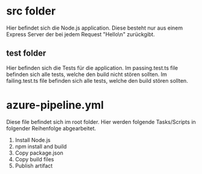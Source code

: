 # src folder

Hier befindet sich die Node.js application.
Diese besteht nur aus einem Express Server der bei jedem Request "Hello\n" zurückgibt.

## test folder

Hier befinden sich die Tests für die application.
Im passing.test.ts file befinden sich alle tests, welche den build nicht stören sollten.
Im failing.test.ts file befinden sich alle tests, welche den build stören sollten.

# azure-pipeline.yml

Diese file befindet sich im root folder.
Hier werden folgende Tasks/Scripts in folgender Reihenfolge abgearbeitet.

1. Install Node.js
2. npm install and build
3. Copy package.json
4. Copy build files
5. Publish artifact